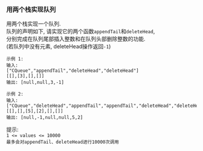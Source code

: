 
### 用两个栈实现队列

用两个栈实现一个队列.  
队列的声明如下, 请实现它的两个函数`appendTail`和`deleteHead`,  
分别完成在队列尾部插入整数和在队列头部删除整数的功能.  
(若队列中没有元素, deleteHead操作返回`-1`)

```
示例 1: 
输入: 
["CQueue","appendTail","deleteHead","deleteHead"]
[[],[3],[],[]]
输出: [null,null,3,-1]

示例 2: 
输入: 
["CQueue","deleteHead","appendTail","appendTail","deleteHead","deleteHead"]
[[],[],[5],[2],[],[]]
输出: [null,-1,null,null,5,2]
```

提示:  
`1 <= values <= 10000`  
`最多会对appendTail、deleteHead进行10000次调用`



